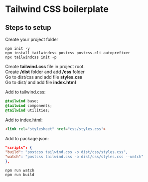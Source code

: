 # Tailwind CSS boilerplate  
## Steps to setup
Create your project folder
```
npm init -y
npm install tailwindcss postcss postcss-cli autoprefixer
npx tailwindcss init -p
```
Create **tailwind.css** file in project root.  
Create **/dist** folder and add **/css** folder  
Go to dist/css and add file **styles.css**  
Go to dist/ and add file **index.html**  

Add to tailwind.css:  
```css
@tailwind base; 
@tailwind components; 
@tailwind utilities;
```
Add to index.html:  
```html
<link rel="stylesheet" href="css/styles.css">
```
Add to package.json:
```json
"scripts": {
"build": "​postcss​ tailwind.css -o dist/css/styles.css", 
"watch": "postcss tailwind.css -o dist/css/styles.css --watch"
},
```
```
npm run watch
npm run build
```